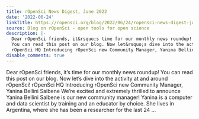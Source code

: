 ```yaml
---
title: rOpenSci News Digest, June 2022
date: '2022-06-24'
linkTitle: https://ropensci.org/blog/2022/06/24/ropensci-news-digest-june-2022/
source: Blog on rOpenSci - open tools for open science
description: |-
  Dear rOpenSci friends, it&rsquo;s time for our monthly news roundup!
  You can read this post on our blog. Now let&rsquo;s dive into the activity at and around rOpenSci!
  rOpenSci HQ Introducing rOpenSci new Community Manager, Yanina Bellini Saibene We&rsquo;re excited and extremely thrilled to announce Yanina Bellini Saibene is our new community manager! Yanina is a computer and data scientist by training and an educator by choice. She lives in Argentina, where she has been a researcher for the last 24 ...
disable_comments: true
---
```

Dear rOpenSci friends, it&rsquo;s time for our monthly news roundup!
You can read this post on our blog. Now let&rsquo;s dive into the activity at and around rOpenSci!
rOpenSci HQ Introducing rOpenSci new Community Manager, Yanina Bellini Saibene We&rsquo;re excited and extremely thrilled to announce Yanina Bellini Saibene is our new community manager! Yanina is a computer and data scientist by training and an educator by choice. She lives in Argentina, where she has been a researcher for the last 24 ...
